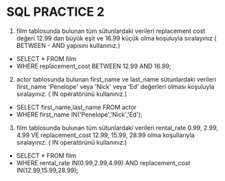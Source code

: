 # SQL PRACTICE 2

1.  film tablosunda bulunan tüm sütunlardaki verileri replacement
    cost değeri 12.99 dan büyük eşit ve 16.99 küçük olma koşuluyla
    sıralayınız ( BETWEEN - AND yapısını kullanınız.)

* SELECT * FROM film
* WHERE replacement_cost BETWEEN 12.99 AND 16.99;

2.  actor tablosunda bulunan first_name ve last_name sütunlardaki
    verileri first_name 'Penelope' veya 'Nick' veya 'Ed' değerleri 
    olması koşuluyla sıralayınız. ( IN operatörünü kullanınız.)

* SELECT first_name,last_name FROM actor
* WHERE first_name IN('Penelope','Nick','Ed');

3.  film tablosunda bulunan tüm sütunlardaki verileri rental_rate
    0.99, 2.99, 4.99 VE replacement_cost 12.99, 15.99, 28.99 olma
    koşullarıyla sıralayınız. ( IN operatörünü kullanınız.)

* SELECT * FROM film
* WHERE rental_rate IN(0.99,2.99,4.99) AND replacement_cost IN(12.99,15.99,28.99);